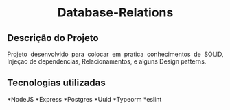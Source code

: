 <h1 align="center">Database-Relations</h1>

## Descrição do Projeto

<p align="justify">Projeto desenvolvido para colocar em pratica conhecimentos de SOLID, Injeçao de dependencias, Relacionamentos, e alguns Design patterns. </p>


## Tecnologias utilizadas

*NodeJS
*Express
*Postgres
*Uuid
*Typeorm
*eslint

